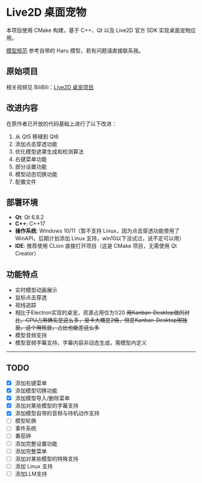 # Live2D 桌面宠物

本项目使用 CMake 构建，基于 C++、Qt 以及 Live2D 官方 SDK 实现桌面宠物应用。

[模型规范](modelSpecification.md) 参考自带的 Haru 模型，若有问题请直接联系我。

## 原始项目

相关视频见 BiliBili：[Live2D 桌宠项目](https://www.bilibili.com/video/BV1TtkHYpEDA/)

## 改进内容

在原作者已开放的代码基础上进行了以下改进：
1. 从 Qt5 移植到 Qt6
2. 添加点击穿透功能
3. 优化模型遮罩生成和检测算法
4. 右键菜单功能
5. 部分设置功能
6. 模型动态切换功能
7. 配置文件

## 部署环境

- **Qt**: Qt 6.8.2
- **C++**: C++17
- **操作系统**: Windows 10/11（暂不支持 Linux，因为点击穿透功能使用了 WinAPI，后期计划添加 Linux 支持，win10以下没试过，说不定可以用）
- **IDE**: 推荐使用 CLion 直接打开项目（这是 CMake 项目，无需使用 Qt Creator）

## 功能特点

- 实时模型动画展示
- 鼠标点击穿透
- 视线追踪
- 相比于Electron实现的桌宠，资源占用仅为1/20
~~用Kanban-Desktop做的对比，CPU占用确实是这么多，显卡大概是2倍，但是Kanban-Desktop用独显，这个用核显，占比也能差这么多~~
- 模型音频支持
- 模型音频字幕支持，字幕内容非动态生成，需模型内定义

***

## TODO
- [x] 添加右键菜单
- [x] 添加模型切换功能
- [x] 添加模型导入/删除菜单
- [x] 添加对某些模型的字幕支持
- [x] 添加模型自带的音频与待机动作支持
- [ ] 模型轮换
- [ ] 事件系统
- [ ] 番茄钟
- [ ] 添加完整设置功能
- [ ] 添加完整菜单
- [ ] 添加对某些模型的特殊支持
- [ ] 添加 Linux 支持
- [ ] 添加LLM支持